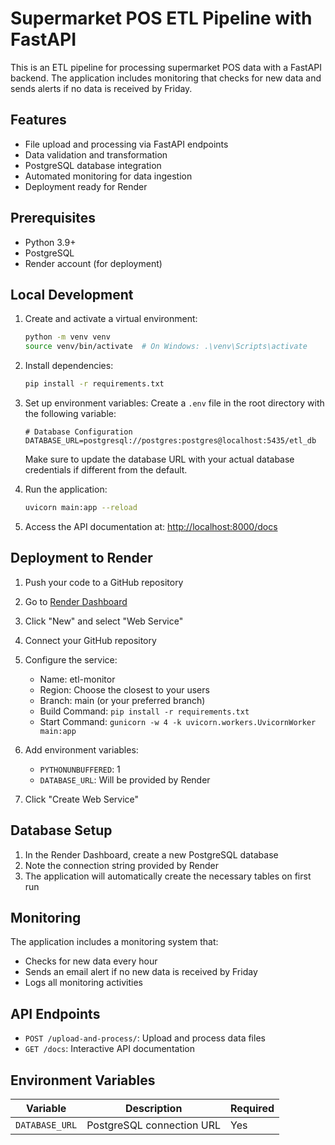 # Supermarket POS ETL Pipeline with FastAPI

This is an ETL pipeline for processing supermarket POS data with a FastAPI backend. The application includes monitoring that checks for new data and sends alerts if no data is received by Friday.

## Features

- File upload and processing via FastAPI endpoints
- Data validation and transformation
- PostgreSQL database integration
- Automated monitoring for data ingestion
- Deployment ready for Render

## Prerequisites

- Python 3.9+
- PostgreSQL
- Render account (for deployment)

## Local Development

1. Create and activate a virtual environment:

   ```bash
   python -m venv venv
   source venv/bin/activate  # On Windows: .\venv\Scripts\activate
   ```

2. Install dependencies:

   ```bash
   pip install -r requirements.txt
   ```

3. Set up environment variables:
   Create a `.env` file in the root directory with the following variable:

   ```
   # Database Configuration
   DATABASE_URL=postgresql://postgres:postgres@localhost:5435/etl_db
   ```

   Make sure to update the database URL with your actual database credentials if different from the default.

4. Run the application:

   ```bash
   uvicorn main:app --reload
   ```

5. Access the API documentation at: <http://localhost:8000/docs>

## Deployment to Render

1. Push your code to a GitHub repository

2. Go to [Render Dashboard](https://dashboard.render.com/)

3. Click "New" and select "Web Service"

4. Connect your GitHub repository

5. Configure the service:
   - Name: etl-monitor
   - Region: Choose the closest to your users
   - Branch: main (or your preferred branch)
   - Build Command: `pip install -r requirements.txt`
   - Start Command: `gunicorn -w 4 -k uvicorn.workers.UvicornWorker main:app`

6. Add environment variables:
   - `PYTHONUNBUFFERED`: 1
   - `DATABASE_URL`: Will be provided by Render

7. Click "Create Web Service"

## Database Setup

1. In the Render Dashboard, create a new PostgreSQL database
2. Note the connection string provided by Render
3. The application will automatically create the necessary tables on first run

## Monitoring

The application includes a monitoring system that:

- Checks for new data every hour
- Sends an email alert if no new data is received by Friday
- Logs all monitoring activities

## API Endpoints

- `POST /upload-and-process/`: Upload and process data files
- `GET /docs`: Interactive API documentation

## Environment Variables

| Variable | Description | Required |
|----------|-------------|----------|
| `DATABASE_URL` | PostgreSQL connection URL | Yes |
